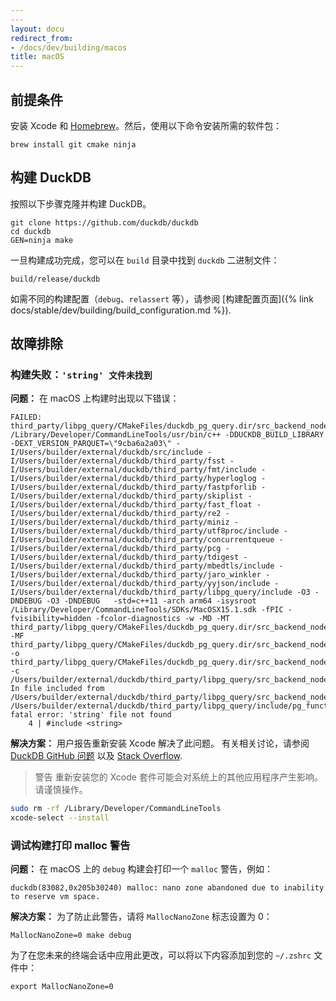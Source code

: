 ```yaml
---
---
layout: docu
redirect_from:
- /docs/dev/building/macos
title: macOS
---
```


## 前提条件

安装 Xcode 和 [Homebrew](https://brew.sh/)。然后，使用以下命令安装所需的软件包：

```batch
brew install git cmake ninja
```

## 构建 DuckDB

按照以下步骤克隆并构建 DuckDB。

```batch
git clone https://github.com/duckdb/duckdb
cd duckdb
GEN=ninja make
```

一旦构建成功完成，您可以在 `build` 目录中找到 `duckdb` 二进制文件：

```batch
build/release/duckdb
```

如需不同的构建配置（`debug`、`relassert` 等），请参阅 [构建配置页面]({% link docs/stable/dev/building/build_configuration.md %}).

## 故障排除

### 构建失败：`'string' 文件未找到`

**问题：**
在 macOS 上构建时出现以下错误：

```console
FAILED: third_party/libpg_query/CMakeFiles/duckdb_pg_query.dir/src_backend_nodes_list.cpp.o
/Library/Developer/CommandLineTools/usr/bin/c++ -DDUCKDB_BUILD_LIBRARY -DEXT_VERSION_PARQUET=\"9cba6a2a03\" -I/Users/builder/external/duckdb/src/include -I/Users/builder/external/duckdb/third_party/fsst -I/Users/builder/external/duckdb/third_party/fmt/include -I/Users/builder/external/duckdb/third_party/hyperloglog -I/Users/builder/external/duckdb/third_party/fastpforlib -I/Users/builder/external/duckdb/third_party/skiplist -I/Users/builder/external/duckdb/third_party/fast_float -I/Users/builder/external/duckdb/third_party/re2 -I/Users/builder/external/duckdb/third_party/miniz -I/Users/builder/external/duckdb/third_party/utf8proc/include -I/Users/builder/external/duckdb/third_party/concurrentqueue -I/Users/builder/external/duckdb/third_party/pcg -I/Users/builder/external/duckdb/third_party/tdigest -I/Users/builder/external/duckdb/third_party/mbedtls/include -I/Users/builder/external/duckdb/third_party/jaro_winkler -I/Users/builder/external/duckdb/third_party/yyjson/include -I/Users/builder/external/duckdb/third_party/libpg_query/include -O3 -DNDEBUG -O3 -DNDEBUG   -std=c++11 -arch arm64 -isysroot /Library/Developer/CommandLineTools/SDKs/MacOSX15.1.sdk -fPIC -fvisibility=hidden -fcolor-diagnostics -w -MD -MT third_party/libpg_query/CMakeFiles/duckdb_pg_query.dir/src_backend_nodes_list.cpp.o -MF third_party/libpg_query/CMakeFiles/duckdb_pg_query.dir/src_backend_nodes_list.cpp.o.d -o third_party/libpg_query/CMakeFiles/duckdb_pg_query.dir/src_backend_nodes_list.cpp.o -c /Users/builder/external/duckdb/third_party/libpg_query/src_backend_nodes_list.cpp
In file included from /Users/builder/external/duckdb/third_party/libpg_query/src_backend_nodes_list.cpp:35:
/Users/builder/external/duckdb/third_party/libpg_query/include/pg_functions.hpp:4:10: fatal error: 'string' file not found
    4 | #include <string>
```

**解决方案：**
用户报告重新安装 Xcode 解决了此问题。
有关相关讨论，请参阅 [DuckDB GitHub 问题](https://github.com/duckdb/duckdb/issues/14665#issuecomment-2452679953) 以及 [Stack Overflow](https://stackoverflow.com/questions/78999694/cant-compile-c-hello-world-with-clang-on-mac-sequoia-15-0-and-vs-code).

> 警告 重新安装您的 Xcode 套件可能会对系统上的其他应用程序产生影响。请谨慎操作。

```bash
sudo rm -rf /Library/Developer/CommandLineTools
xcode-select --install
```

### 调试构建打印 malloc 警告

**问题：**
在 macOS 上的 `debug` 构建会打印一个 `malloc` 警告，例如：

```text
duckdb(83082,0x205b30240) malloc: nano zone abandoned due to inability to reserve vm space.
```

**解决方案：**
为了防止此警告，请将 `MallocNanoZone` 标志设置为 0：

```batch
MallocNanoZone=0 make debug
```

为了在您未来的终端会话中应用此更改，可以将以下内容添加到您的 `~/.zshrc` 文件中：

```batch
export MallocNanoZone=0
```
